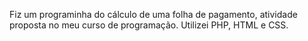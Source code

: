 Fiz um programinha do cálculo de uma folha de pagamento, atividade proposta no meu curso de programação. Utilizei PHP, HTML e CSS.

